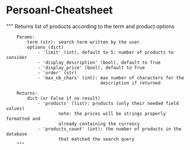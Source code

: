 # Persoanl-Cheatsheet
  """
        Returns list of products according to the term and product options

        Params:
            term (str): search term written by the user
            options (dict)
                - 'limit' (int), default to 5: number of products to consider
                - 'display_description' (bool), default to True
                - 'display_price' (bool), default to True
                - 'order' (str)
                - 'max_nb_chars' (int): max number of characters for the
                                        description if returned

        Returns:
            dict (or False if no result)
                - 'products' (list): products (only their needed field values)
                        note: the prices will be strings properly formatted and
                        already containing the currency
                - 'products_count' (int): the number of products in the database
                        that matched the search query
        """
